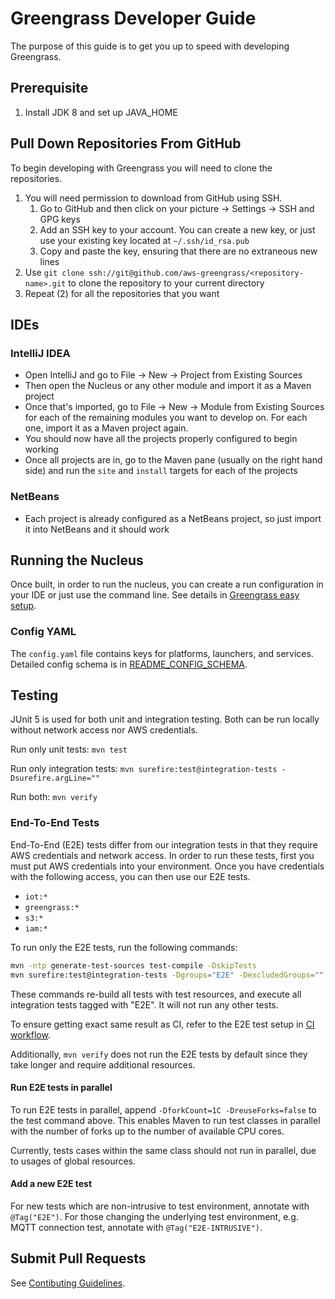 # Greengrass Developer Guide
The purpose of this guide is to get you up to speed with developing Greengrass.

## Prerequisite
1. Install JDK 8 and set up JAVA_HOME

## Pull Down Repositories From GitHub
To begin developing with Greengrass you will need to clone the repositories. 

1. You will need permission to download from GitHub using SSH.
    1. Go to GitHub and then click on your picture -> Settings -> SSH and GPG keys
    2. Add an SSH key to your account. You can create a new key, or just use your existing key located at `~/.ssh/id_rsa.pub`
    3. Copy and paste the key, ensuring that there are no extraneous new lines
2. Use `git clone ssh://git@github.com/aws-greengrass/<repository-name>.git` to clone the repository to your current directory
3. Repeat (2) for all the repositories that you want

## IDEs
### IntelliJ IDEA
- Open IntelliJ and go to File -> New -> Project from Existing Sources
- Then open the Nucleus or any other module and import it as a Maven project
- Once that's imported, go to File -> New -> Module from Existing Sources for each of the remaining modules you want to 
develop on. For each one, import it as a Maven project again.
- You should now have all the projects properly configured to begin working
- Once all projects are in, go to the Maven pane (usually on the right hand side) and run the `site` and `install`
targets for each of the projects

### NetBeans
- Each project is already configured as a NetBeans project, so just import it into NetBeans and it should work

## Running the Nucleus
Once built, in order to run the nucleus, you can create a run configuration in your IDE or just use the command line.
See details in [Greengrass easy setup](src/main/java/com/aws/greengrass/easysetup/README.md).

### Config YAML
The `config.yaml` file contains keys for platforms, launchers, and services.
Detailed config schema is in [README_CONFIG_SCHEMA](README_CONFIG_SCHEMA.md).

## Testing
JUnit 5 is used for both unit and integration testing. 
Both can be run locally without network access nor AWS credentials.

Run only unit tests: `mvn test`

Run only integration tests: `mvn surefire:test@integration-tests -Dsurefire.argLine=""`

Run both: `mvn verify`

### End-To-End Tests
End-To-End (E2E) tests differ from our integration tests in that they require AWS credentials and network
access. In order to run these tests, first you must put AWS credentials into your environment. Once you have credentials
with the following access, you can then use our E2E tests. 
- `iot:*`
- `greengrass:*`
- `s3:*`
- `iam:*`

To run only the E2E tests, run the following commands:

```bash
mvn -ntp generate-test-sources test-compile -DskipTests
mvn surefire:test@integration-tests -Dgroups="E2E" -DexcludedGroups="" -Dsurefire.argLine=""
```

These commands re-build all tests with test resources, and execute all integration tests tagged with "E2E". It will 
not run any other tests. 

To ensure getting exact same result as CI, refer to the E2E test setup in [CI workflow](.github/workflows/e2eTest.yml).

Additionally, `mvn verify` does not run the E2E tests by default since they take longer and require additional 
resources.

#### Run E2E tests in parallel
To run E2E tests in parallel, append `-DforkCount=1C -DreuseForks=false` to the test command above. This enables
Maven to run test classes in parallel with the number of forks up to the number of available CPU cores.

Currently, tests cases within the same class should not run in parallel, due to usages of global resources.

#### Add a new E2E test
For new tests which are non-intrusive to test environment, annotate with `@Tag("E2E")`.
For those changing the underlying test environment, e.g. MQTT connection test, annotate with `@Tag("E2E-INTRUSIVE")`.

## Submit Pull Requests
See [Contibuting Guidelines](CONTRIBUTING.md).
